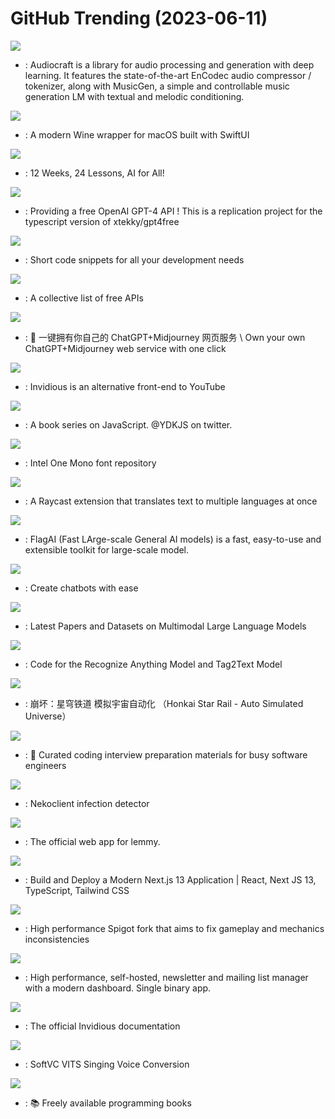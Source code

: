 # GitHub Trending (2023-06-11)

![](https://img.shields.io/badge/Python-New%20825-green?style=flat-square&logo=appveyor)
- [](https://github.comundefined): Audiocraft is a library for audio processing and generation with deep learning. It features the state-of-the-art EnCodec audio compressor / tokenizer, along with MusicGen, a simple and controllable music generation LM with textual and melodic conditioning.

![](https://img.shields.io/badge/Swift-New%20229-green?style=flat-square&logo=appveyor)
- [](https://github.comundefined): A modern Wine wrapper for macOS built with SwiftUI

![](https://img.shields.io/badge/Jupyter%20Notebook-New%20857-green?style=flat-square&logo=appveyor)
- [](https://github.comundefined): 12 Weeks, 24 Lessons, AI for All!

![](https://img.shields.io/badge/TypeScript-New%201-green?style=flat-square&logo=appveyor)
- [](https://github.comundefined): Providing a free OpenAI GPT-4 API ! This is a replication project for the typescript version of xtekky/gpt4free

![](https://img.shields.io/badge/JavaScript-New%20106-green?style=flat-square&logo=appveyor)
- [](https://github.comundefined): Short code snippets for all your development needs

![](https://img.shields.io/badge/Python-New%20201-green?style=flat-square&logo=appveyor)
- [](https://github.comundefined): A collective list of free APIs

![](https://img.shields.io/badge/TypeScript-New%20278-green?style=flat-square&logo=appveyor)
- [](https://github.comundefined): 🎨 一键拥有你自己的 ChatGPT+Midjourney 网页服务 \ Own your own ChatGPT+Midjourney web service with one click

![](https://img.shields.io/badge/Crystal-New%20238-green?style=flat-square&logo=appveyor)
- [](https://github.comundefined): Invidious is an alternative front-end to YouTube

![](https://img.shields.io/badge/none-New%2039-green?style=flat-square&logo=appveyor)
- [](https://github.comundefined): A book series on JavaScript. @YDKJS on twitter.

![](https://img.shields.io/badge/none-New%20938-green?style=flat-square&logo=appveyor)
- [](https://github.comundefined): Intel One Mono font repository

![](https://img.shields.io/badge/TypeScript-New%2012-green?style=flat-square&logo=appveyor)
- [](https://github.comundefined): A Raycast extension that translates text to multiple languages at once

![](https://img.shields.io/badge/Python-New%20327-green?style=flat-square&logo=appveyor)
- [](https://github.comundefined): FlagAI (Fast LArge-scale General AI models) is a fast, easy-to-use and extensible toolkit for large-scale model.

![](https://img.shields.io/badge/TypeScript-New%2021-green?style=flat-square&logo=appveyor)
- [](https://github.comundefined): Create chatbots with ease

![](https://img.shields.io/badge/none-New%20201-green?style=flat-square&logo=appveyor)
- [](https://github.comundefined): Latest Papers and Datasets on Multimodal Large Language Models

![](https://img.shields.io/badge/Python-New%2085-green?style=flat-square&logo=appveyor)
- [](https://github.comundefined): Code for the Recognize Anything Model and Tag2Text Model

![](https://img.shields.io/badge/Python-New%2041-green?style=flat-square&logo=appveyor)
- [](https://github.comundefined): 崩坏：星穹铁道 模拟宇宙自动化 （Honkai Star Rail - Auto Simulated Universe）

![](https://img.shields.io/badge/TypeScript-New%20118-green?style=flat-square&logo=appveyor)
- [](https://github.comundefined): 💯 Curated coding interview preparation materials for busy software engineers

![](https://img.shields.io/badge/Java-New%2026-green?style=flat-square&logo=appveyor)
- [](https://github.comundefined): Nekoclient infection detector

![](https://img.shields.io/badge/TypeScript-New%2025-green?style=flat-square&logo=appveyor)
- [](https://github.comundefined): The official web app for lemmy.

![](https://img.shields.io/badge/TypeScript-New%2035-green?style=flat-square&logo=appveyor)
- [](https://github.comundefined): Build and Deploy a Modern Next.js 13 Application | React, Next JS 13, TypeScript, Tailwind CSS

![](https://img.shields.io/badge/Java-New%2038-green?style=flat-square&logo=appveyor)
- [](https://github.comundefined): High performance Spigot fork that aims to fix gameplay and mechanics inconsistencies

![](https://img.shields.io/badge/Go-New%2028-green?style=flat-square&logo=appveyor)
- [](https://github.comundefined): High performance, self-hosted, newsletter and mailing list manager with a modern dashboard. Single binary app.

![](https://img.shields.io/badge/Dockerfile-New%208-green?style=flat-square&logo=appveyor)
- [](https://github.comundefined): The official Invidious documentation

![](https://img.shields.io/badge/Python-New%20117-green?style=flat-square&logo=appveyor)
- [](https://github.comundefined): SoftVC VITS Singing Voice Conversion

![](https://img.shields.io/badge/none-New%20205-green?style=flat-square&logo=appveyor)
- [](https://github.comundefined): 📚 Freely available programming books


